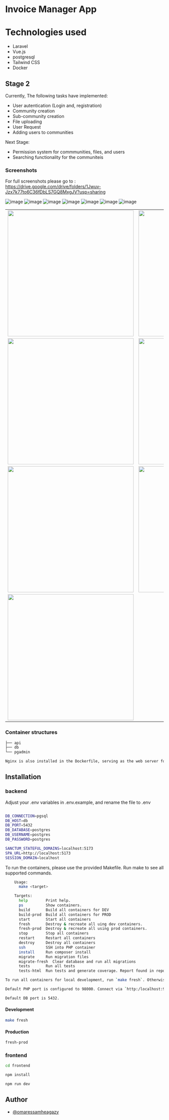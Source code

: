 
# Invoice Manager App

# Technologies used

* Laravel
* Vue.js
* postgresql
* Tailwind CSS
* Docker
  
## Stage 2

Currently, The following tasks have implemented:

* User autentication (Login and, registration)
* Community creation 
* Sub-community creation 
* File uploading 
* User Request 
* Adding users to communities 

Next Stage:

* Permission system for commmunities, files, and users
* Searching functionality for the communiteis

### Screenshots
For full screenshots please go to : https://drive.google.com/drive/folders/1Jwuv-Jzx7k77to6C36fDbLS7GQ8MxgJV?usp=sharing

![image](https://github.com/omaressamheagazy/Invoice_manager/assets/68665060/a8836cab-638b-401e-8394-fd173df32931)
![image](https://github.com/omaressamheagazy/Invoice_manager/assets/68665060/9ec62b41-725e-4437-bb83-322a2ac40588)
![image](https://github.com/omaressamheagazy/Invoice_manager/assets/68665060/a4de24f2-7be0-4823-bd05-f70eb2915007)
![image](https://github.com/omaressamheagazy/Invoice_manager/assets/68665060/07dbd360-0d01-4937-9f80-a9973231179c)
![image](https://github.com/omaressamheagazy/Invoice_manager/assets/68665060/4f47f300-87d4-4738-bb67-237b3d5d896a)
![image](https://github.com/omaressamheagazy/Invoice_manager/assets/68665060/e0fe3709-9c2c-4947-a270-a74c6be1541c)
![image](https://github.com/omaressamheagazy/Invoice_manager/assets/68665060/b4aed07d-c30a-4d11-95e9-d86e836d5375)


<table>
  <tr>
    <td><img src="https://github.com/omaressamheagazy/Invoice_manager/assets/68665060/a8836cab-638b-401e-8394-fd173df32931" width="400"></td>
    <td><img src="https://github.com/omaressamheagazy/Invoice_manager/assets/68665060/9ec62b41-725e-4437-bb83-322a2ac40588" width="400"></td>
  </tr>
  <tr>
    <td><img src="https://github.com/omaressamheagazy/Invoice_manager/assets/68665060/a4de24f2-7be0-4823-bd05-f70eb2915007" width="400"></td>
    <td><img src="https://github.com/omaressamheagazy/Invoice_manager/assets/68665060/07dbd360-0d01-4937-9f80-a9973231179c" width="400"></td>
  </tr>
  <tr>
    <td><img src="https://github.com/omaressamheagazy/Invoice_manager/assets/68665060/4f47f300-87d4-4738-bb67-237b3d5d896a" width="400"></td>
    <td><img src="https://github.com/omaressamheagazy/Invoice_manager/assets/68665060/e0fe3709-9c2c-4947-a270-a74c6be1541c" width="400"></td>
  </tr>
  <tr>
    <td><img src="https://github.com/omaressamheagazy/Invoice_manager/assets/68665060/b4aed07d-c30a-4d11-95e9-d86e836d5375" width="400"></td>
    <td></td>
  </tr>
</table>





### Container structures
```bash
├── api
├── db
└── pgadmin

Nginx is also installed in the Dockerfile, serving as the web server for the API
```
## Installation
### backend
Adjust your .env variables in .env.example, and rename the file to .env

```bash

DB_CONNECTION=pgsql
DB_HOST=db
DB_PORT=5432
DB_DATABASE=postgres
DB_USERNAME=postgres
DB_PASSWORD=postgres

SANCTUM_STATEFUL_DOMAINS=localhost:5173
SPA_URL=http://localhost:5173
SESSION_DOMAIN=localhost

```
To run the containers, please use the provided Makefile. Run make to see all supported commands.

```bash
    Usage:
      make <target>

    Targets:
      help        Print help.
      ps          Show containers.
      build       Build all containers for DEV
      build-prod  Build all containers for PROD
      start       Start all containers
      fresh       Destroy & recreate all uing dev containers.
      fresh-prod  Destroy & recreate all using prod containers.
      stop        Stop all containers
      restart     Restart all containers
      destroy     Destroy all containers
      ssh         SSH into PHP container
      install     Run composer install
      migrate     Run migration files
      migrate-fresh  Clear database and run all migrations
      tests       Run all tests
      tests-html  Run tests and generate coverage. Report found in reports/index.html

To run all containers for local development, run `make fresh`. Otherwise `make fresh-prod` for prod builds.

Default PHP port is configured to 98000. Connect via `http:/localhost:9000` or `http://127.0.0.1:9000`

Default DB port is 5432.
```
#### Development

```bash
make fresh 
```
#### Production

```bash
fresh-prod 
```
### frontend

```bash
cd frontend
```
```bash
npm install 
```

```bash
npm run dev
```

## Author

- [@omaressamheagazy](https://github.com/omaressamheagazy)


